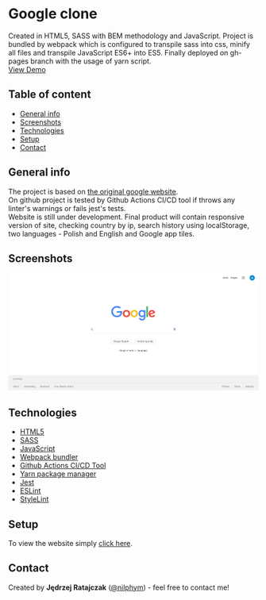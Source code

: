 # Google clone
Created in HTML5, SASS with BEM methodology and JavaScript. Project is bundled by webpack which is configured to transpile sass into css, minify all files and transpile JavaScript ES6+ into ES5. Finally deployed on gh-pages branch with the usage of yarn script.  
[View Demo](https://nilphym.github.io/Google-clone)


## Table of content
* [General info](#general-info)
* [Screenshots](#screenshots)
* [Technologies](#technologies)
* [Setup](#setup)
* [Contact](#contact)


## General info
The project is based on [the original google website](https://www.google.com).  
On github project is tested by Github Actions CI/CD tool if throws any linter's warnings or fails jest's tests.  
Website is still under development. Final product will contain responsive version of site, checking country by ip, search history using localStorage, two languages - Polish and English and Google app tiles.


## Screenshots
![Google clone Screen Shot](sample/sample.png)


## Technologies
* [HTML5](https://html.spec.whatwg.org)
* [SASS](https://sass-lang.com)
* [JavaScript](https://developer.mozilla.org/en-US/docs/Web/JavaScript)
* [Webpack bundler](https://webpack.js.org)
* [Github Actions CI/CD Tool](https://github.com/features/actions)
* [Yarn package manager](https://yarnpkg.com)
* [Jest](https://jestjs.io)
* [ESLint](https://eslint.org)
* [StyleLint](https://stylelint.io)


## Setup
To view the website simply [click here](https://nilphym.github.io/Google-clone).


## Contact
Created by **Jędrzej Ratajczak** ([@nilphym](https://github.com/nilphym)) - feel free to contact me!
